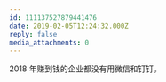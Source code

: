 ```yaml
---
id: 111137527879441476
date: 2019-02-05T12:24:32.000Z
reply: false
media_attachments: 0
---
```


2018 年赚到钱的企业都没有用微信和钉钉。

